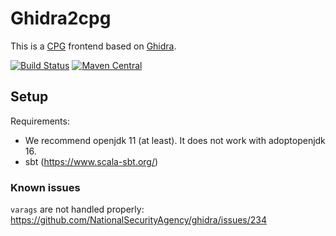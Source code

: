 
# Ghidra2cpg

This is a [CPG](https://docs.joern.io/code-property-graph/) frontend based on [Ghidra](https://ghidra-sre.org/). 

[![Build Status](https://github.com/joernio/ghidra2cpg/workflows/release/badge.svg)](https://github.com/joernio/ghidra2cpg/actions?query=workflow%3Arelease)
[![Maven Central](https://maven-badges.herokuapp.com/maven-central/io.joern/ghidra2cpg_3/badge.svg)](https://maven-badges.herokuapp.com/maven-central/io.joern/ghidra2cpg_3)

## Setup

Requirements:
 - We recommend openjdk 11 (at least). It does not work with adoptopenjdk 16. 
 - sbt (https://www.scala-sbt.org/)

### Known issues
`varags` are not handled properly: https://github.com/NationalSecurityAgency/ghidra/issues/234


